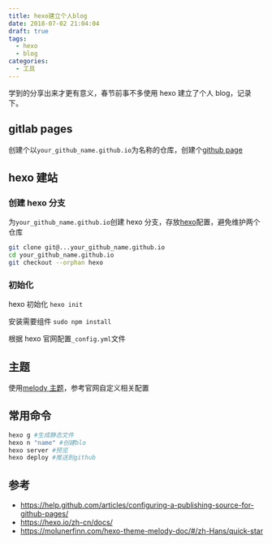 ```yaml
---
title: hexo建立个人blog
date: 2018-07-02 21:04:04
draft: true
tags:
  - hexo
  - blog
categories:
  - 工具
---
```


学到的分享出来才更有意义，春节前事不多使用 hexo 建立了个人 blog，记录下。

## gitlab pages

创建个以`your_github_name.github.io`为名称的仓库，创建个[github page](https://help.github.com/articles/configuring-a-publishing-source-for-github-pages/)

## hexo 建站

### 创建 hexo 分支

为`your_github_name.github.io`创建 hexo 分支，存放[hexo](https://hexo.io/zh-cn/docs/)配置，避免维护两个仓库

```bash
git clone git@...your_github_name.github.io
cd your_github_name.github.io
git checkout --orphan hexo
```

### 初始化

hexo 初始化
`hexo init`

安装需要组件
`sudo npm install`

根据 hexo 官网配置`_config.yml`文件

## 主题

使用[melody 主题](https://molunerfinn.com/hexo-theme-melody-doc/#/zh-Hans/quick-start)，参考官网自定义相关配置

## 常用命令

```bash
hexo g #生成静态文件
hexo n "name" #创建blo
hexo server #预览
hexo deploy #推送到github
```

## 参考

- https://help.github.com/articles/configuring-a-publishing-source-for-github-pages/
- https://hexo.io/zh-cn/docs/
- https://molunerfinn.com/hexo-theme-melody-doc/#/zh-Hans/quick-star
